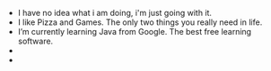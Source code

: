 - I have no idea what i am doing, i'm just going with it.
- I like Pizza and Games. The only two things you really need in life.
- I’m currently learning Java from Google. The best free learning software.
- 
-

<!---
Mr-Gun-Goes-Bang/Mr-Gun-Goes-Bang is a ✨ special ✨ repository because its `README.md` (this file) appears on your GitHub profile.
You can click the Preview link to take a look at your changes.
--->
